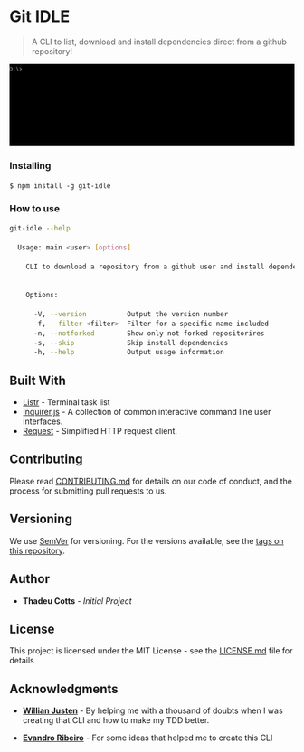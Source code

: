 # Git IDLE

> A CLI to list, download and install dependencies direct from a github repository!

![Example CLI running](img/example.gif)


### Installing

```
$ npm install -g git-idle
```

### How to use

```sh
git-idle --help

  Usage: main <user> [options]

    CLI to download a repository from a github user and install dependencies


    Options:

      -V, --version          Output the version number
      -f, --filter <filter>  Filter for a specific name included
      -n, --notforked        Show only not forked repositorires
      -s, --skip             Skip install dependencies
      -h, --help             Output usage information

```

## Built With

* [Listr](https://github.com/SamVerschueren/listr) - Terminal task list
* [Inquirer.js](https://github.com/SBoudrias/Inquirer.js) - A collection of common interactive command line user interfaces.
* [Request](https://github.com/request/request) - Simplified HTTP request client.

## Contributing

Please read [CONTRIBUTING.md](CONTRIBUTING.md) for details on our code of conduct, and the process for submitting pull requests to us.


## Versioning

We use [SemVer](http://semver.org/) for versioning. For the versions available, see the [tags on this repository](https://github.com/cotts/git-idle/tags).

## Author

* **Thadeu Cotts** - *Initial Project*

## License

This project is licensed under the MIT License - see the [LICENSE.md](LICENSE.md) file for details


## Acknowledgments

* [**Willian Justen**](https://github.com/willianjusten) - By helping me with a thousand of doubts when I was creating that CLI and how to make my TDD better.

* [**Evandro Ribeiro**](https://github.com/ribeiroevandro) - For some ideas that helped me to create this CLI
